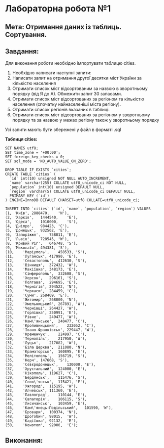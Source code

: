 # Лабораторна робота №1
## Мета: Отримання даних із таблиць. Сортування. 

## Завдання:
Для виконання роботи необхідно імпортувати таблицю cities.


1. Необхідно написати наступні запити:
2. Написати запит на отримання другої десятки міст України за кількістю населення
3. Отримати список міст відсортованим за назвою в зворотньому порядку (від Я до А). Обмежити запит 30 запасами.
4. Отримати список міст відсортованих за регіоном та кількістю населення (спочатку найнаселеніші міста регіону).
5. Отримати список регіонів вказаних в таблиці.
6. Отримати список міст відсортованих за регіоном у зворотньому порядку та за назвою у межах регіону також у зворотньому порядку

Усі запити мають бути збережені у файл в форматі .sql


**Таблиця cities:**
```
SET NAMES utf8;
SET time_zone = '+00:00';
SET foreign_key_checks = 0;
SET sql_mode = 'NO_AUTO_VALUE_ON_ZERO';

DROP TABLE IF EXISTS `cities`;
CREATE TABLE `cities` (
  `id` int(10) unsigned NOT NULL AUTO_INCREMENT,
  `name` varchar(255) COLLATE utf8_unicode_ci NOT NULL,
  `population` int(10) unsigned DEFAULT NULL,
  `region` varchar(5) COLLATE utf8_unicode_ci DEFAULT NULL,
  PRIMARY KEY (`id`)
) ENGINE=InnoDB DEFAULT CHARSET=utf8 COLLATE=utf8_unicode_ci;

INSERT INTO `cities` (`id`, `name`, `population`, `region`) VALUES
(1,	'Київ',	2888470,	'N'),
(2,	'Харків',	1444540,	'E'),
(3,	'Одеса',	1010000,	'S'),
(4,	'Дніпро',	984423,	'C'),
(5,	'Донецьк',	932562,	'E'),
(6,	'Запоріжжя',	758011,	'E'),
(7,	'Львів',	728545,	'W'),
(8,	'Кривий Ріг',	646748,	'S'),
(9,	'Миколаїв',	494381,	'S'),
(10,	'Маріуполь',	458533,	'S'),
(11,	'Луганськ',	417990,	'E'),
(12,	'Севастополь',	412630,	'S'),
(13,	'Вінниця',	372432,	'W'),
(14,	'Макіївка',	348173,	'E'),
(15,	'Сімферополь',	332608,	'S'),
(16,	'Херсон',	296161,	'S'),
(17,	'Полтава',	294695,	'E'),
(18,	'Чернігів',	294522,	'N'),
(19,	'Черкаси',	284459,	'C'),
(20,	'Суми',	268409,	'E'),
(21,	'Житомир',	268000,	'N'),
(22,	'Хмельницький',	267891,	'W'),
(23,	'Чернівці',	264427,	'W'),
(24,	'Горлівка',	250991,	'E'),
(25,	'Рівне',	249477,	'W'),
(26,	'Кам\'янське',	240477,	'C'),
(27,	'Кропивницький',	232052,	'C'),
(28,	'Івано-Франківськ',	229447,	'W'),
(29,	'Кременчук',	224997,	'C'),
(30,	'Тернопіль',	217950,	'W'),
(31,	'Луцьк',	217082,	'W'),
(32,	'Біла Церква',	211080,	'N'),
(33,	'Краматорськ',	160895,	'E'),
(34,	'Мелітополь',	156719,	'S'),
(35,	'Керч',	147668,	'S'),
(36,	'Сєвєродонецьк',	130000,	'E'),
(37,	'Хрустальний',	124000,	'E'),
(38,	'Нікополь',	119627,	'C'),
(39,	'Бердянськ',	115476,	'S'),
(40,	'Слов\'янськ',	115421,	'E'),
(41,	'Ужгород',	115195,	'W'),
(42,	'Алчевськ',	111360,	'E'),
(43,	'Павлоград',	110144,	'E'),
(44,	'Євпаторія',	106115,	'S'),
(45,	'Лисичанськ',	103459,	'E'),
(46,	'Кам\'янець-Подільський',	101590,	'W'),
(47,	'Бровари',	100374,	'N'),
(48,	'Дрогобич',	98015,	'W'),
(49,	'Кадіївка',	92132,	'E'),
(50,	'Конотоп',	92000,	'E');
```


## Виконання:






